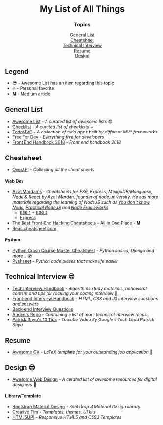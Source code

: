 <h1 align="center">My List of All Things</h1>

<div align="center">
   <h3>Topics</h3>
   <a href="#general-list">General List</a>
   <br>
   <a href="#cheatsheet">Cheatsheet</a>
   <br>
   <a href="#technical-interview">Technical Interview</a>
   <br>
   <a href="#resume">Resume</a>
   <br>
   <a href="#design">Design</a>
</div>

## Legend
* 😎 - [Awesome List](https://github.com/sindresorhus/awesome) has an item regarding this topic
* 🔥 - Personal favorite
* 𝐌 - Medium article

## General List
* [Awesome List](https://github.com/sindresorhus/awesome) - *A curated list of awesome lists* 😎
* [Checklist](https://github.com/huyingjie/Checklist-Checklist) - *A curated list of checklists* ✓
* [TodoMVC](https://github.com/tastejs/todomvc) - *A collection of todo apps built by different MV\* frameworks*
* [Free For Dev](https://github.com/ripienaar/free-for-dev) - *Everything free for developers*
* [Front End Handbook 2018](https://github.com/FrontendMasters/front-end-handbook-2018) - *Front end handbook 2018*

## Cheatsheet
* [OverAPI](http://overapi.com) - *Collecting all the cheat sheets*
#### Web Dev
* [Azat Mardan's](https://github.com/azat-co/cheatsheets) - *Cheatsheets for ES6, Express, MongoDB/Mongoose, Node & React by Azat Mardan, founder of node.university. He has more materials regarding the learning of NodeJS such as [You don't know Node](https://github.com/azat-co/you-dont-know-node), [Practical NodeJS](https://github.com/azat-co/practicalnode) and [Node Frameworks](http://nodeframework.com)*
    * [ES6 1](cheatsheet/es6-1-azat.png) + [ES6 2](cheatsheet/es6-1-azat.png)
    * [Express](cheatsheet/express-azat.pdf)
* [The Best Front-End Hacking Cheatsheets - All in One Place](https://medium.freecodecamp.org/modern-frontend-hacking-cheatsheets-df9c2566c72a) - 𝐌
* [Reactcheatsheet.com](https://reactcheatsheet.com)
#### Python
* [Python Crash Course Master Cheatsheet](cheatsheet/python-crash-course-all.pdf) - *Python basics, Django and more...* 😵
* [Pysheeet](https://github.com/crazyguitar/pysheeet) - *Python code pieces that make life easier*

## Technical Interview 😎
* [Tech Interview Handbook](https://github.com/yangshun/tech-interview-handbook) - *Algorithms study materials, behavioral content and tips for rocking your coding interview* 💯
* [Front-end Interview Handbook](https://github.com/yangshun/front-end-interview-handbook) - *HTML, CSS and JS interview questions and answers*
* [Back-end Interview Questions](https://github.com/arialdomartini/Back-End-Developer-Interview-Questions#nosql)
* [Andrei's Repo](https://github.com/andreis/interview) - *Containing a list of more technical interview repos*
* [Patrick Shyu's 10 Tips](https://www.youtube.com/watch?v=B7WMjMZHyq0) - *Youtube Video By Google's Tech Lead Patrick Shyu*

## Resume
* [Awesome CV](https://github.com/posquit0/Awesome-CV) - *LaTeX template for your outstanding job application* 📄

## Design 😎
* [Awesome Web Design](https://github.com/nicolesaidy/awesome-web-design) - *A curated list of awesome resources for digital designers* 🎨
#### Library/Template
* [Bootstrap Material Design](https://fezvrasta.github.io/bootstrap-material-design/) - *Bootstrap 4 Material Design library*
* [Creative Tim](https://www.creative-tim.com) - *Templates, themes, UI kits*
* [HTML5UP!](https://html5up.net) - *Responsive HTML5 and CSS3 Templates*
